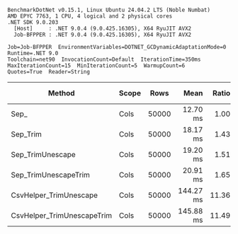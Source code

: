 ```

BenchmarkDotNet v0.15.1, Linux Ubuntu 24.04.2 LTS (Noble Numbat)
AMD EPYC 7763, 1 CPU, 4 logical and 2 physical cores
.NET SDK 9.0.203
  [Host]     : .NET 9.0.4 (9.0.425.16305), X64 RyuJIT AVX2
  Job-BFPPER : .NET 9.0.4 (9.0.425.16305), X64 RyuJIT AVX2

Job=Job-BFPPER  EnvironmentVariables=DOTNET_GCDynamicAdaptationMode=0  Runtime=.NET 9.0  
Toolchain=net90  InvocationCount=Default  IterationTime=350ms  
MaxIterationCount=15  MinIterationCount=5  WarmupCount=6  
Quotes=True  Reader=String  

```
| Method                     | Scope | Rows  | Mean      | Ratio | MB | MB/s   | ns/row | Allocated | Alloc Ratio |
|--------------------------- |------ |------ |----------:|------:|---:|-------:|-------:|----------:|------------:|
| Sep_                       | Cols  | 50000 |  12.70 ms |  1.00 | 41 | 3282.3 |  253.9 |   1.07 KB |        1.00 |
| Sep_Trim                   | Cols  | 50000 |  18.17 ms |  1.43 | 41 | 2293.5 |  363.4 |    1.1 KB |        1.02 |
| Sep_TrimUnescape           | Cols  | 50000 |  19.20 ms |  1.51 | 41 | 2170.4 |  384.0 |   1.11 KB |        1.03 |
| Sep_TrimUnescapeTrim       | Cols  | 50000 |  20.91 ms |  1.65 | 41 | 1992.9 |  418.2 |   1.87 KB |        1.74 |
| CsvHelper_TrimUnescape     | Cols  | 50000 | 144.27 ms | 11.36 | 41 |  288.9 | 2885.3 | 457.89 KB |      426.65 |
| CsvHelper_TrimUnescapeTrim | Cols  | 50000 | 145.88 ms | 11.49 | 41 |  285.7 | 2917.6 |  446.2 KB |      415.75 |
